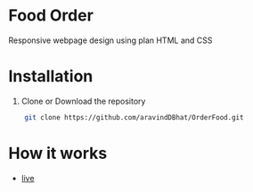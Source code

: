# Food Order
Responsive webpage design using plan HTML and CSS 

# Installation

1.  Clone or Download the repository

```bash
    git clone https://github.com/aravindDBhat/OrderFood.git
```
# How it works

- [live](https://webpage-eight-nu.vercel.app/)
